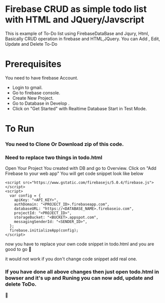 # Firebase CRUD as simple todo list with HTML and JQuery/Javscript

This is example of To-Do list using FirebaseDataBase and Jqury, Html, Basically CRUD operation in firebase and HTML,JQuery. You can Add , Edit, Update and Delete To-Do

# Prerequisites

You need to have firebase Account.
* Login to gmail. 
* Go to firebase console.
* Create New Project.
* Go to Database in Develop .
* Click on "Get Started" with Realtime Database Start in Test Mode.

# To Run
 
### You need to Clone Or Download zip of this code.

### Need to replace two things in todo.html

Open Your Project You created with DB and go to Overview. Click on "Add Firebase to your web app" You will get code snippet look like below

```
<script src="https://www.gstatic.com/firebasejs/5.0.4/firebase.js"></script>
<script>
  var config = {
    apiKey: "<API_KEY>",
    authDomain: "<PROJECT_ID>.firebaseapp.com",
    databaseURL: "https://<DATABASE_NAME>.firebaseio.com",
    projectId: "<PROJECT_ID>",
    storageBucket: "<BUCKET>.appspot.com",
    messagingSenderId: "<SENDER_ID>",
  };
  firebase.initializeApp(config);
</script>
```
now you have to replace your own code snippet in todo.html and you are good to go :tada:

it would not work if you don't change code snippet add real one.

### If you have done all above changes then just open todo.html in bowser and it's up and Runing you can now add, update and delete ToDo.

:star2:
